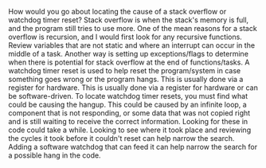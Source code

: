 How would you go about locating the cause of a stack overflow or watchdog timer reset?
Stack overflow is when the stack's memory is full, and the program still tries to use more.
One of the mean reasons for a stack overflow is recursion, and I would first look for any recursive functions.
Review variables that are not static and where an interrupt can occur in the middle of a task.
Another way is setting up exceptions/flags to determine when there is potential for stack overflow at the end of functions/tasks.
A watchdog timer reset is used to help reset the program/system in case something goes wrong or the program hangs. This is usually done via a register for hardware. 
This is usually done via a register for hardware or can be software-driven.
To locate watchdog timer resets, you must find what could be causing the hangup.
This could be caused by an infinite loop, a component that is not responding, or some data that was not copied right and is still waiting to receive the correct information.
Looking for these in code could take a while. Looking to see where it took place and reviewing the cycles it took before it couldn't reset can help narrow the search.
Adding a software watchdog that can feed it can help narrow the search for a possible hang in the code.
